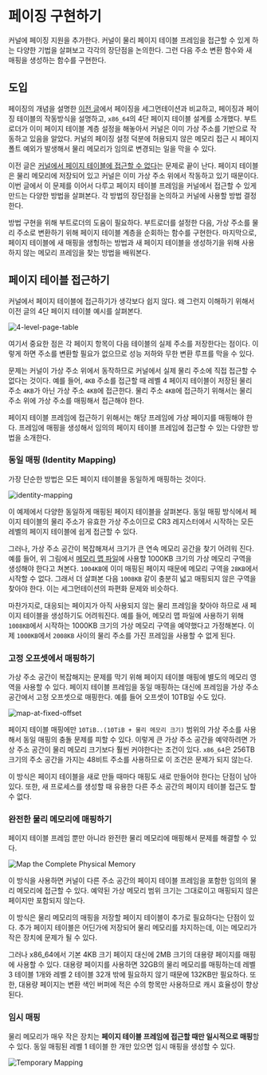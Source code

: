 # 페이징 구현하기

커널에 페이징 지원을 추가한다. 커널이 물리 페이지 테이블 프레임을 접근할 수 있게 하는 다양한 기법을 살펴보고 각각의 장단점을 논의한다. 그런 다음 주소 변환 함수와 새 매핑을 생성하는 함수를 구현한다.

## 도입

페이징의 개념을 설명한 [이전 글](https://yongj.in/rust%20os/rust-os-intoduction-to-paging/)에서 페이징을 세그먼테이션과 비교하고, 페이징과 페이징 테이블의 작동방식을 설명하고, `x86_64`의 4단 페이지 테이블 설계를 소개했다. 부트로더가 이미 페이지 테이블 계층 설정을 해놓아서 커널은 이미 가상 주소를 기반으로 작동하고 있음을 알았다. 커널의 페이징 설정 덕분에 허용되지 않은 메모리 접근 시 페이지 폴트 예외가 발생해서 물리 메모리가 임의로 변경되는 일을 막을 수 있다.

이전 글은 [커널에서 페이지 테이블에 접근할 수 없다](https://yongj.in/rust%20os/rust-os-intoduction-to-paging/#%ED%8E%98%EC%9D%B4%EC%A7%80-%ED%85%8C%EC%9D%B4%EB%B8%94-%EC%A0%91%EA%B7%BC%ED%95%98%EA%B8%B0)는 문제로 끝이 난다. 페이지 테이블은 물리 메모리에 저장되어 있고 커널은 이미 가상 주소 위에서 작동하고 있기 때문이다. 이번 글에서 이 문제를 이어서 다루고 페이지 테이블 프레임을 커널에서 접근할 수 있게 만드는 다양한 방법을 살펴본다. 각 방법의 장단점을 논의하고 커널에 사용할 방법 결정한다.

방법 구현을 위해 부트로더의 도움이 필요하다. 부트로더를 설정한 다음, 가상 주소를 물리 주소로 변환하기 위해 페이지 테이블 계층을 순회하는 함수를 구현한다. 마지막으로, 페이지 테이블에 새 매핑을 생헝하는 방법과 새 페이지 테이블을 생성하기을 위해 사용하지 않는 메모리 프레임을 찾는 방법을 배워본다.

## 페이지 테이블 접근하기

커널에서 페이지 테이블에 접근하기가 생각보다 쉽지 않다. 왜 그런지 이해하기 위해서 이전 글의 4단 페이지 테이블 예시를 살펴본다.

![4-level-page-table](https://user-images.githubusercontent.com/22253556/82140791-47665480-986c-11ea-8472-cc8562566d38.png)

여기서 중요한 점은 각 페이지 항목이 다음 테이블의 실제 주소를 저장한다는 점이다. 이렇게 하면 주소를 변환할 필요가 없으므로 성능 저하와 무한 변환 루프를 막을 수 있다.

문제는 커널이 가상 주소 위에서 동작하므로 커널에서 실제 물리 주소에 직접 접근할 수 없다는 것이다. 예를 들어, `4KB` 주소를 접근할 때 레벨 4 페이지 테이블이 저장된 물리 주소 `4KB`가 아닌 가상 주소 `4KB`에 접근한다. 물리 주소 `4KB`에 접근하기 위해서는 물리 주소 위에 가상 주소를 매핑해서 접근해야 한다.

페이지 테이블 프레임에 접근하기 위해서는 해당 프레임에 가상 페이지를 매핑해야 한다. 프레임에 매핑을 생성해서 임의의 페이지 테이블 프레임에 접근할 수 있는 다양한 방법을 소개한다.

### 동일 매핑 (Identity Mapping)

가장 단순한 방법은 모든 페이지 테이블을 동일하게 매핑하는 것이다.

![identity-mapping](https://user-images.githubusercontent.com/22253556/82141041-33bbed80-986e-11ea-8001-376501afac26.png)

이 예제에서 다양한 동일하게 매핑된 페이지 테이블을 살펴본다. 동일 매핑 방식에서 페이지 테이블의 물리 주소가 유효한 가상 주소이므로 CR3 레지스터에서 시작하는 모든 레벨의 페이지 테이블에 쉽게 접근할 수 있다.

그러나, 가상 주소 공간이 복잡해져서 크기가 큰 연속 메모리 공간을 찾기 어려워 진다. 예를 들어, 위 그림에서 [메모리 맵 파일](https://ko.wikipedia.org/wiki/%EB%A9%94%EB%AA%A8%EB%A6%AC_%EB%A7%B5_%ED%8C%8C%EC%9D%BC)에 사용할 1000KB 크기의 가상 메모리 구역을 생성해야 한다고 쳐본다. `1004KB`에 이미 매핑된 페이지 때문에 메모리 구역을 `28KB`에서 시작할 수 없다. 그래서 더 살펴본 다음 `1008KB` 같이 충분히 넓고 매핑되지 않은 구역을 찾아야 한다. 이는 세그먼테이션의 파편화 문제와 비슷하다.

마찬가지로, 대응되는 페이지가 아직 사용되지 않는 물리 프레임을 찾아야 하므로 새 페이지 테이블을 생성하기도 어려워진다. 예를 들어, 메모리 맵 파일에 사용하기 위해 `1008KB`에서 시작하는 1000KB 크기의 가상 메모리 구역을 예약했다고 가정해본다. 이제 `1000KB`에서 `2008KB` 사이의 물리 주소를 가진 프레임을 사용할 수 없게 된다.

### 고정 오프셋에서 매핑하기

가상 주소 공간이 복잡해지는 문제를 막기 위해 페이지 테이블 매핑에 별도의 메모리 영역을 사용할 수 있다. 페이지 테이블 프레임을 동일 매핑하는 대신에 프레임을 가상 주소 공간에서 고정 오프셋으로 매핑한다. 예를 들어 오프셋이 10TB일 수도 있다.

![map-at-fixed-offset](https://user-images.githubusercontent.com/22253556/82141630-1ee15900-9872-11ea-8e01-7e6bba45dc4b.png)

페이지 테이블 매핑에만 `10TiB..(10TiB + 물리 메모리 크기)` 범위의 가상 주소를 사용해서 동일 매핑의 충돌 문제를 피할 수 있다. 이렇게 큰 가상 주소 공간을 예약하려면 가상 주소 공간이 물리 메모리 크기보다 훨씬 커야한다는 조건이 있다. `x86_64`은 256TB 크기의 주소 공간을 가지는 48비트 주소를 사용하므로 이 조건은 문제가 되지 않는다.

이 방식은 페이지 테이블을 새로 만들 때마다 매핑도 새로 만들어야 한다는 단점이 남아있다. 또한, 새 프로세스를 생성할 때 유용한 다른 주소 공간의 페이지 테이블 접근도 할 수 없다.

### 완전한 물리 메모리에 매핑하기

페이지 테이블 프레임 뿐만 아니라 완전한 물리 메모리에 매핑해서 문제를 해결할 수 있다.

![Map the Complete Physical Memory](https://user-images.githubusercontent.com/22253556/82216242-a652c900-9953-11ea-85f4-2d355fbb1af2.png)

이 방식을 사용하면 커널이 다른 주소 공간의 페이지 테이블 프레임을 포함한 임의의 물리 메모리에 접근할 수 있다. 예약된 가상 메모리 범위 크기는 그대로이고 매핑되지 않은 페이지만 포함되지 않는다.

이 방식은 물리 메모리의 매핑을 저장할 페이지 테이블이 추가로 필요하다는 단점이 있다. 추가 페이지 테이블은 어딘가에 저장되어 물리 메모리를 차지하는데, 이는 메모리가 작은 장치에 문제가 될 수 있다.

그러나 x86_64에서 기본 4KB 크기 페이지 대신에 2MB 크기의 대용량 페이지를 매핑에 사용할 수 있다. 대용량 페이지를 사용하면 32GB의 물리 메모리를 매핑하는데 레벨 3 테이블 1개와 레벨 2 테이블 32개 밖에 필요하지 않기 때문에 132KB만 필요하다. 또한, 대용량 페이지는 변환 색인 버퍼에 적은 수의 항목만 사용하므로 캐시 효율성이 향상된다.

### 임시 매핑

물리 메모리가 매우 작은 장치는 **페이지 테이블 프레임에 접근할 때만 일시적으로 매핑**할 수 있다. 동일 매핑된 레벨 1 테이블 한 개만 있으면 임시 매핑을 생성할 수 있다.

![Temporary Mapping](https://user-images.githubusercontent.com/22253556/82217822-efa41800-9955-11ea-94f1-7df9c9b53228.png)

